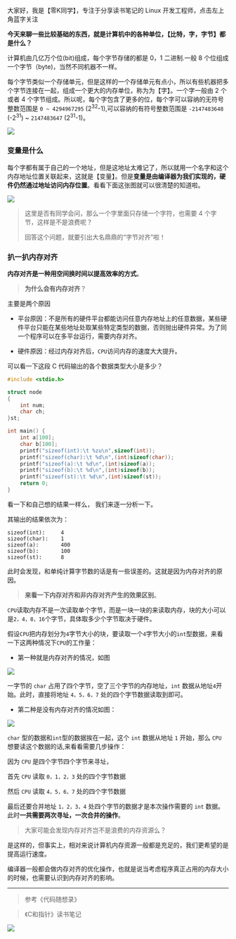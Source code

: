 
大家好，我是【零K同学】，专注于分享读书笔记的 Linux 开发工程师，点击左上角蓝字关注


**今天来聊一些比较基础的东西，就是计算机中的各种单位，【比特，字，字节】都是什么？**

计算机由几亿万个位(bit)组成，每个字节存储的都是 0，1 二进制.一般 8 个位组成一个字节（byte)，当然不同机器不一样。

每个字节类似一个存储单元，但是这样的一个存储单元有点小，所以有些机器把多个字节连接在一起，组成一个更大的内存单位，称为为【字】。一个字一般由 2 个 或者 4 个字节组成。所以呢，每个字包含了更多的位，每个字可以容纳的无符号整数范围是 `0 ~ 4294967295` (2<sup>32</sup>-1),可以容纳的有符号整数范围是 `-2147483648` (-2<sup>31</sup>) ~ `2147483647` (2<sup>31</sup>-1)。

![](https://cdn.jsdelivr.net/gh/kendall-cpp/blogPic@main/blog-img-01/字和直接01.2nxcg451ni40.png)

### 变量是什么

每个字都有属于自己的一个地址，但是这地址太难记了，所以就用一个名字和这个内存地址位置关联起来，这就是【变量】。但是**变量是由编译器为我们实现的，硬件仍然通过地址访问内存位置**。看看下面这张图就可以很清楚的知道啦。

![](https://cdn.jsdelivr.net/gh/kendall-cpp/blogPic@main/blog-img-01/变量.2s24hubb6ts0.png)

> 这里是否有同学会问，那么一个字里面只存储一个字符，也需要 4 个字节，这样是不是浪费呢？	
> 
> 回答这个问题，就要引出大名鼎鼎的“字节对齐”啦！

### 扒一扒内存对齐

**内存对齐是一种用空间换时间以提高效率的方式**。

> **为什么会有内存对齐**？

主要是两个原因

- 平台原因：不是所有的硬件平台都能访问任意内存地址上的任意数据，某些硬件平台只能在某些地址处取某些特定类型的数据，否则抛出硬件异常。为了同一个程序可以在多平台运行，需要内存对齐。

- 硬件原因：经过内存对齐后，`CPU`访问内存的速度大大提升。

可以看一下这段 C 代码输出的各个数据类型大小是多少？

```cpp
#include <stdio.h>

struct node
{
	int num;
	char ch;
}st;

int main() {
	int a[100];
	char b[100];
	printf("sizeof(int):\t %zu\n",sizeof(int));
	printf("sizeof(char):\t %d\n",(int)sizeof(char));
	printf("sizeof(a):\t %d\n",(int)sizeof(a));
	printf("sizeof(b):\t %d\n",(int)sizeof(b));
	printf("sizeof(st):\t %d\n",(int)sizeof(st));
	return 0;
}

```

看一下和自己想的结果一样么， 我们来逐一分析一下。

其输出的结果依次为：

```
sizeof(int):     4
sizeof(char):    1
sizeof(a):       400
sizeof(b):       100
sizeof(st):      8
```

此时会发现，和单纯计算字节数的话是有一些误差的。这就是因为内存对齐的原因。

> **来看一下内存对齐和非内存对齐产生的效果区别**。

`CPU`读取内存不是一次读取单个字节，而是一块一块的来读取内存，块的大小可以是`2，4，8，16`个字节，具体取多少个字节取决于硬件。

假设`CPU`把内存划分为`4`字节大小的块，要读取一个`4`字节大小的`int`型数据，来看一下这两种情况下`CPU`的工作量：

- 第一种就是内存对齐的情况，如图

![](https://cdn.jsdelivr.net/gh/kendall-cpp/blogPic@main/寻offer总结/内存对齐01.png)

一字节的 `char` 占用了四个字节，空了三个字节的内存地址，`int` 数据从地址`4`开始。此时，直接将地址 `4，5，6，7` 处的四个字节数据读取到即可。

- 第二种是没有内存对齐的情况如图：

![](https://cdn.jsdelivr.net/gh/kendall-cpp/blogPic@main/寻offer总结/内存对齐02.png)

`char` 型的数据和`int`型的数据挨在一起，这个 `int` 数据从地址 `1` 开始，那么 `CPU` 想要读这个数据的话,来看看需要几步操作：

因为 `CPU` 是四个字节四个字节来寻址，

首先 `CPU` 读取 `0，1，2，3` 处的四个字节数据

然后 `CPU` 读取 `4，5，6，7` 处的四个字节数据

最后还要合并地址 `1，2，3，4` 处四个字节的数据才是本次操作需要的 `int` 数据。此时**一共需要两次寻址，一次合并的操作**。

> 大家可能会发现内存对齐岂不是浪费的内存资源么？

是这样的，但事实上，相对来说计算机内存资源一般都是充足的，我们更希望的是提高运行速度。

编译器一般都会做内存对齐的优化操作，也就是说当考虑程序真正占用的内存大小的时候，也需要认识到内存对齐的影响。

-----

> 参考《代码随想录》

> 《C和指针》读书笔记

![](https://cdn.jsdelivr.net/gh/kendall-cpp/blogPic@main/blog-img-02/公众号二维码.75dvf969t4w0.png)


